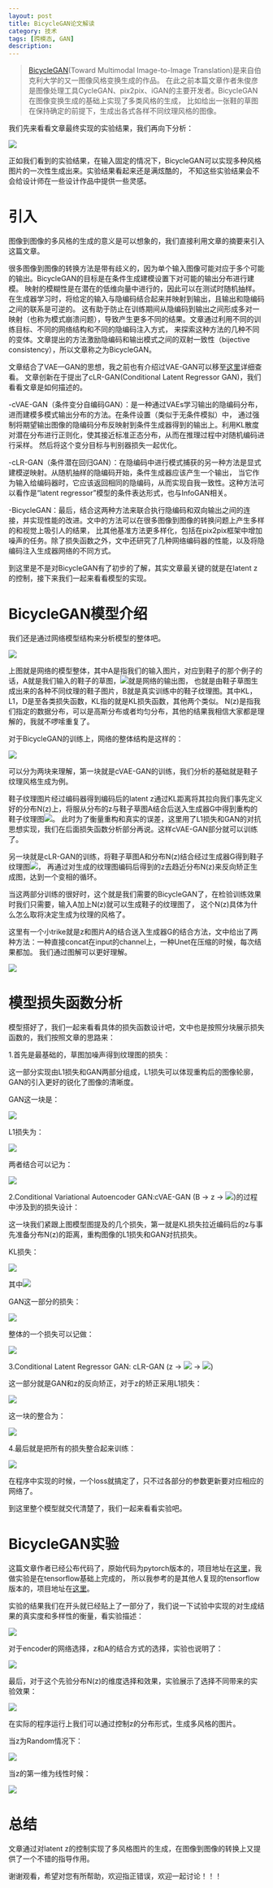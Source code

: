 ```yaml
---
layout: post
title: BicycleGAN论文解读
category: 技术
tags: [跨模态, GAN]
description: 
---
```


> [BicycleGAN](https://arxiv.org/abs/1711.11586)(Toward Multimodal Image-to-Image Translation)是来自伯克利大学的又一图像风格变换生成的作品。
在此之前本篇文章作者朱俊彦是图像处理工具CycleGAN、pix2pix、iGAN的主要开发者。BicycleGAN在图像变换生成的基础上实现了多类风格的生成，
比如给出一张鞋的草图在保持确定的前提下，生成出各式各样不同纹理风格的图像。

我们先来看看文章最终实现的实验结果，我们再向下分析：

![](/assets/img/CrossModal/BicycleGAN1.png)

正如我们看到的实验结果，在输入固定的情况下，BicycleGAN可以实现多种风格图片的一次性生成出来。实验结果看起来还是满炫酷的，
不知这些实验结果会不会给设计师在一些设计作品中提供一些灵感。

# 引入 #

图像到图像的多风格的生成的意义是可以想象的，我们直接利用文章的摘要来引入这篇文章。

很多图像到图像的转换方法是带有歧义的，因为单个输入图像可能对应于多个可能的输出。BicycleGAN的目标是在条件生成建模设置下对可能的输出分布进行建模。
映射的模糊性是在潜在的低维向量中进行的，因此可以在测试时随机抽样。在生成器学习时，将给定的输入与隐编码结合起来并映射到输出，且输出和隐编码之间的联系是可逆的。
这有助于防止在训练期间从隐编码到输出之间形成多对一映射（也称为模式崩溃问题），导致产生更多不同的结果。文章通过利用不同的训练目标、不同的网络结构和不同的隐编码注入方式，
来探索这种方法的几种不同的变体。文章提出的方法激励隐编码和输出模式之间的双射一致性（bijective consistency），所以文章称之为BicycleGAN。

文章结合了VAE—GAN的思想，我之前也有介绍过VAE-GAN可以移至[这里](https://twistedw.github.io/2018/01/31/VAE+GAN.html)详细查看。
文章创新在于提出了cLR-GAN(Conditional Latent Regressor GAN)，我们看看文章是如何描述的。

-cVAE-GAN（条件变分自编码GAN）：是一种通过VAEs学习输出的隐编码分布，进而建模多模式输出分布的方法。在条件设置（类似于无条件模拟）中，
通过强制将期望输出图像的隐编码分布反映射到条件生成器得到的输出上。利用KL散度对潜在分布进行正则化，使其接近标准正态分布，从而在推理过程中对随机编码进行采样。
然后将这个变分目标与判别器损失一起优化。

-cLR-GAN（条件潜在回归GAN）：在隐编码中进行模式捕获的另一种方法是显式建模逆映射。从随机抽样的隐编码开始，条件生成器应该产生一个输出，
当它作为输入给编码器时，它应该返回相同的隐编码，从而实现自我一致性。这种方法可以看作是“latent regressor”模型的条件表达形式，也与InfoGAN相关。

-BicycleGAN：最后，结合这两种方法来联合执行隐编码和双向输出之间的连接，并实现性能的改进。文中的方法可以在很多图像到图像的转换问题上产生多样的和视觉上吸引人的结果，
比其他基准方法更多样化，包括在pix2pix框架中增加噪声的任务。除了损失函数之外，文中还研究了几种网络编码器的性能，以及将隐编码注入生成器网络的不同方式。

到这里是不是对BicycleGAN有了初步的了解，其实文章最关键的就是在latent z的控制，接下来我们一起来看看模型的实现。

# BicycleGAN模型介绍 #

我们还是通过网络模型结构来分析模型的整体吧。

![](/assets/img/CrossModal/BicycleGAN2.png)

上图就是网络的模型整体，其中A是指我们的输入图片，对应到鞋子的那个例子的话，A就是我们输入的鞋子的草图，![](/assets/img/CrossModal/BicycleGANbase1.png)就是网络的输出图，
也就是由鞋子草图生成出来的各种不同纹理的鞋子图片，B就是真实训练中的鞋子纹理图。其中KL，L1，D是至各类损失函数，KL指的就是KL损失函数，其他两个类似。
N(z)是指我们指定的数据分布，可以是高斯分布或者均匀分布，其他的结果我相信大家都是理解的，我就不啰嗦重复了。

对于BicycleGAN的训练上，网络的整体结构是这样的：

![](/assets/img/CrossModal/BicycleGAN3.png)

可以分为两块来理解，第一块就是cVAE-GAN的训练，我们分析的基础就是鞋子纹理风格生成为例。

鞋子纹理图片经过编码器得到编码后的latent z通过KL距离将其拉向我们事先定义好的分布N(z)上，将服从分布的z与鞋子草图A结合后送入生成器G中得到重构的鞋子纹理图![](/assets/img/CrossModal/BicycleGANbase1.png)。
此时为了衡量重构和真实的误差，这里用了L1损失和GAN的对抗思想实现，我们在后面损失函数分析部分再说。这样cVAE-GAN部分就可以训练了。

另一块就是cLR-GAN的训练，将鞋子草图A和分布N(z)结合经过生成器G得到鞋子纹理图![](/assets/img/CrossModal/BicycleGANbase1.png)，
再通过对生成的纹理图编码后得到的z去趋近分布N(z)来反向矫正生成图，达到一个变相的循环。

当这两部分训练的很好时，这个就是我们需要的BicycleGAN了，在检验训练效果时我们只需要，输入A加上N(z)就可以生成鞋子的纹理图了，
这个N(z)具体为什么怎么取将决定生成为纹理的风格了。

这里有一个小trike就是z和图片A的结合送入生成器G的结合方法，文中给出了两种方法：一种直接concat在input的channel上，一种Unet在压缩的时候，每次结果都加。
我们通过图解可以更好理解。

![](/assets/img/CrossModal/BicycleGAN5.png)

# 模型损失函数分析 #

模型搭好了，我们一起来看看具体的损失函数设计吧，文中也是按照分块展示损失函数的，我们按照文章的思路来：

1.首先是最基础的，草图加噪声得到纹理图的损失：

这一部分实现由L1损失和GAN两部分组成，L1损失可以体现重构后的图像轮廓，GAN的引入更好的锐化了图像的清晰度。

GAN这一块是：

![](/assets/img/CrossModal/BicycleGAN6.png)

L1损失为：

![](/assets/img/CrossModal/BicycleGAN7.png)

两者结合可以记为：

![](/assets/img/CrossModal/BicycleGAN8.png)

2.Conditional Variational Autoencoder GAN:cVAE-GAN (B → z → ![](/assets/img/CrossModal/BicycleGANbase1.png))的过程中涉及到的损失设计：

这一块我们紧跟上图模型图提及的几个损失，第一就是KL损失拉近编码后的z与事先准备分布N(z)的距离，重构图像的L1损失和GAN对抗损失。

KL损失：

![](/assets/img/CrossModal/BicycleGAN9.png)

其中![](/assets/img/CrossModal/BicycleGAN10.png)

GAN这一部分的损失：

![](/assets/img/CrossModal/BicycleGAN11.png)

整体的一个损失可以记做：

![](/assets/img/CrossModal/BicycleGAN12.png)

3.Conditional Latent Regressor GAN: cLR-GAN (z → ![](/assets/img/CrossModal/BicycleGANbase1.png) → ![](/assets/img/CrossModal/BicycleGANbase2.png))

这一部分就是GAN和z的反向矫正，对于z的矫正采用L1损失：

![](/assets/img/CrossModal/BicycleGAN13.png)

这一块的整合为：

![](/assets/img/CrossModal/BicycleGAN14.png)

4.最后就是把所有的损失整合起来训练：

![](/assets/img/CrossModal/BicycleGAN15.png)

在程序中实现的时候，一个loss就搞定了，只不过各部分的参数更新要对应相应的网络了。

到这里整个模型就交代清楚了，我们一起来看看实验吧。

# BicycleGAN实验 #

这篇文章作者已经公布代码了，原始代码为pytorch版本的，项目地址在[这里](https://github.com/junyanz/BicycleGAN)，我做实验是在tensorflow基础上完成的，
所以我参考的是其他人复现的tensorflow版本的，项目地址在[这里](https://github.com/gitlimlab/BicycleGAN-Tensorflow)。

实验的结果我们在开头就已经贴上了一部分了，我们说一下试验中实现的对生成结果的真实度和多样性的衡量，看实验描述：

![](/assets/img/CrossModal/BicycleGAN16.png)

对于encoder的网络选择，z和A的结合方式的选择，实验也说明了：

![](/assets/img/CrossModal/BicycleGAN17.png)

最后，对于这个先验分布N(z)的维度选择和效果，实验展示了选择不同带来的实验效果：

![](/assets/img/CrossModal/BicycleGAN18.png)

在实际的程序运行上我们可以通过控制z的分布形式，生成多风格的图片。

当z为Random情况下：

![](/assets/img/CrossModal/BicycleGAN19.jpg)

当z的第一维为线性时候：

![](/assets/img/CrossModal/BicycleGAN20.jpg)

# 总结 # 

文章通过对latent z的控制实现了多风格图片的生成，在图像到图像的转换上又提供了一个不错的指导作用。

谢谢观看，希望对您有所帮助，欢迎指正错误，欢迎一起讨论！！！